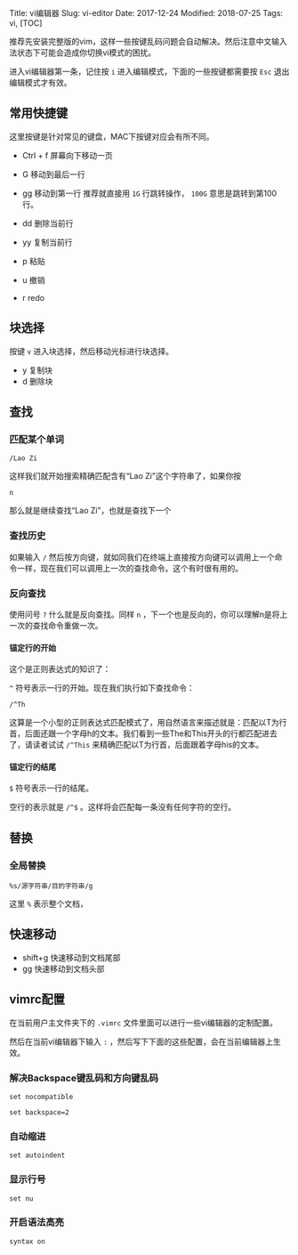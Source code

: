 Title: vi编辑器
Slug: vi-editor
Date: 2017-12-24 
Modified: 2018-07-25 
Tags: vi, 
[TOC]


推荐先安装完整版的vim，这样一些按键乱码问题会自动解决。然后注意中文输入法状态下可能会造成你切换vi模式的困扰。

进入vi编辑器第一条，记住按 `i` 进入编辑模式，下面的一些按键都需要按 `Esc` 退出编辑模式才有效。

## 常用快捷键

这里按键是针对常见的键盘，MAC下按键对应会有所不同。


-   Ctrl + f  屏幕向下移动一页
-   G 移动到最后一行

- gg 移动到第一行 推荐就直接用 `1G` 行跳转操作， `100G` 意思是跳转到第100行。
- dd 删除当前行
- yy 复制当前行
- p 粘贴
- u 撤销
- r redo



## 块选择

按键 `v` 进入块选择，然后移动光标进行块选择。


-   y 复制块
-   d 删除块



## 查找

### 匹配某个单词

```
/Lao Zi
```



这样我们就开始搜索精确匹配含有“Lao Zi”这个字符串了，如果你按 

```
n
```



那么就是继续查找“Lao Zi”，也就是查找下一个

### 查找历史

如果输入 `/` 然后按方向键，就如同我们在终端上直接按方向键可以调用上一个命令一样，现在我们可以调用上一次的查找命令。这个有时很有用的。

### 反向查找

使用问号 `?` 什么就是反向查找。同样 `n` ，下一个也是反向的，你可以理解n是将上一次的查找命令重做一次。

#### 锚定行的开始

这个是正则表达式的知识了：

`^` 符号表示一行的开始。现在我们执行如下查找命令：

```
/^Th
```

这算是一个小型的正则表达式匹配模式了，用自然语言来描述就是：匹配以T为行首，后面还跟一个字母h的文本。我们看到一些The和This开头的行都匹配进去了，请读者试试 `/^This` 来精确匹配以T为行首，后面跟着字母his的文本。

#### 锚定行的结尾

`$` 符号表示一行的结尾。

空行的表示就是 `/^$` 。这样将会匹配每一条没有任何字符的空行。

## 替换

### 全局替换

```
%s/源字符串/目的字符串/g
```

这里 `%` 表示整个文档，

## 快速移动

- shift+g 快速移动到文档尾部
- gg 快速移动到文档头部







## vimrc配置

在当前用户主文件夹下的 `.vimrc` 文件里面可以进行一些vi编辑器的定制配置。

然后在当前vi编辑器下输入 `:` ，然后写下下面的这些配置，会在当前编辑器上生效。

### 解决Backspace键乱码和方向键乱码

```
set nocompatible 

set backspace=2
```




### 自动缩进

```
set autoindent
```



### 显示行号

```
set nu
```



### 开启语法高亮

```
syntax on
```


​    



